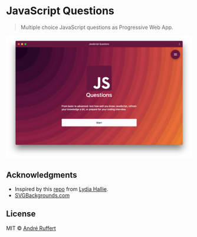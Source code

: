 # JavaScript Questions

> Multiple choice JavaScript questions as Progressive Web App.

<img src="media/preview.png" alt="JavaScript Questions PWA preview" width="530">


## Acknowledgments

- Inspired by this [repo](https://github.com/lydiahallie/javascript-questions) from [Lydia Hallie](https://github.com/lydiahallie).
- [SVGBackgrounds.com](https://svgbackgrounds.com)


## License

MIT © [André Ruffert](https://andreruffert.com)
